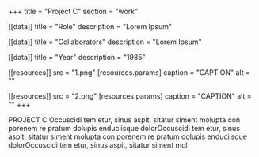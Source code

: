 +++
title = "Project C"
section = "work"

[[data]]
title = "Role"
description = "Lorem Ipsum"

[[data]]
title = "Collaborators"
description = "Lorem Ipsum"

[[data]]
title = "Year"
description = "1985"

[[resources]]
src = "1.png"
[resources.params]
caption = "CAPTION"
alt = ""

[[resources]]
src = "2.png"
[resources.params]
caption = "CAPTION"
alt = ""
+++

PROJECT C Occuscidi tem etur, sinus aspit, sitatur siment molupta con porenem re pratum dolupis enduciisque dolorOccuscidi tem etur, sinus aspit, sitatur siment molupta con porenem re pratum dolupis enduciisque dolorOccuscidi tem etur, sinus aspit, sitatur siment mol
